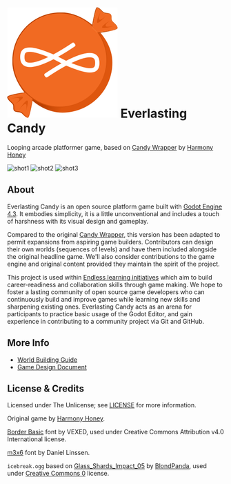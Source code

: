 # ![icon](icon.svg) Everlasting Candy

Looping arcade platformer game, based on [Candy Wrapper] by [Harmony Honey]

![shot1](Image/thumb/1.png)
![shot2](Image/thumb/2.png)
![shot3](Image/thumb/3.png)

## About

Everlasting Candy is an open source platform game built with [Godot Engine 4.3](https://godotengine.org). It embodies simplicity, it is a little unconventional and includes a touch of harshness with its visual design and gameplay.

Compared to the original [Candy Wrapper], this version has been adapted to permit expansions from aspiring game builders. Contributors can design their own worlds (sequences of levels) and have them included alongside the original headline game. We'll also consider contributions to the game engine and original content provided they maintain the spirit of the project.

This project is used within [Endless learning initiatives](https://www.endlessos.org/game-making) which aim to build career-readiness and collaboration skills through game making. We hope to foster a lasting community of open source game developers who can continuously build and improve games while learning new skills and sharpening existing ones. Everlasting Candy acts as an arena for participants to practice basic usage of the Godot Editor, and gain experience in contributing to a community project via Git and GitHub.

## More Info

* [World Building Guide](doc/WorldBuilding.md)
* [Game Design Document](doc/GameDesign.md)

## License & Credits

Licensed under The Unlicense; see [LICENSE](LICENSE) for more information.

Original game by [Harmony Honey].

[Border Basic](https://v3x3d.itch.io/border-basic) font by VEXED, used under Creative Commons Attribution v4.0 International license.

[m3x6](https://managore.itch.io/m3x6) font by Daniel Linssen.

`icebreak.ogg` based on
[Glass_Shards_Impact_05](https://freesound.org/people/BlondPanda/sounds/778608/)
by [BlondPanda](https://freesound.org/people/BlondPanda/), used under
[Creative Commons 0](http://creativecommons.org/publicdomain/zero/1.0/) license.

[Candy Wrapper]: https://github.com/HarmonyHoney/CandyWrapper
[Harmony Honey]: https://github.com/HarmonyHoney
